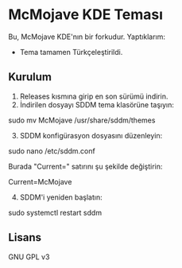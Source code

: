 McMojave KDE Teması
===================

Bu, McMojave KDE'nın bir forkudur.
Yaptıklarım:
- Tema tamamen Türkçeleştirildi.

Kurulum
-------

1. Releases kısmına girip en son sürümü indirin.
2. İndirilen dosyayı SDDM tema klasörüne taşıyın:

sudo mv McMojave /usr/share/sddm/themes

3. SDDM konfigürasyon dosyasını düzenleyin:

sudo nano /etc/sddm.conf

Burada "Current=" satırını şu şekilde değiştirin:

Current=McMojave

4. SDDM'i yeniden başlatın:

sudo systemctl restart sddm

Lisans
------

GNU GPL v3


